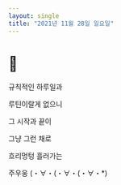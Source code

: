 ```yaml
---
layout: single
title: "2021년 11월 28일 일요일"
---
```


# 💟

규칙적인 하루일과

루틴이랄게 없으니

그 시작과 끝이

그냥 그런 채로

흐리멍텅 흘러가는 

주우웅 (・∀・(・∀・(・∀・*)

